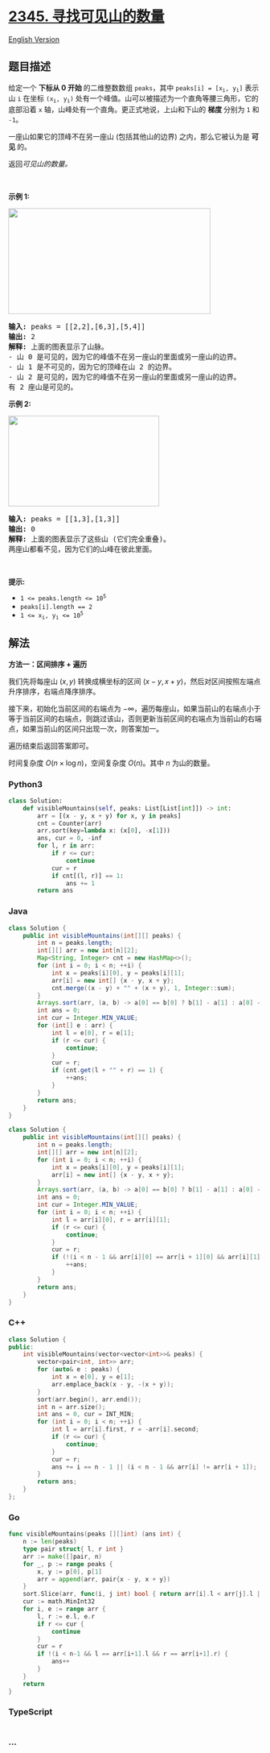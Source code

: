 # [2345. 寻找可见山的数量](https://leetcode.cn/problems/finding-the-number-of-visible-mountains)

[English Version](/solution/2300-2399/2345.Finding%20the%20Number%20of%20Visible%20Mountains/README_EN.md)

## 题目描述

<!-- 这里写题目描述 -->

<p>给定一个 <strong>下标从 0 开始&nbsp;</strong>的二维整数数组 <code>peaks</code>，其中 <code>peaks[i] = [x<sub>i</sub>, y<sub>i</sub>]</code> 表示山 <code>i</code> 在坐标 <code>(x<sub>i</sub>, y<sub>i</sub>)</code>&nbsp;处有一个峰值。山可以被描述为一个直角等腰三角形，它的底部沿着 <code>x</code>&nbsp;轴，山峰处有一个直角。更正式地说，上山和下山的&nbsp;<strong>梯度&nbsp;</strong>分别为 <code>1</code>&nbsp;和 <code>-1</code>。</p>

<p>一座山如果它的顶峰不在另一座山 (包括其他山的边界) 之内，那么它被认为是&nbsp;<strong>可见&nbsp;</strong>的。</p>

<p data-group="1-1">返回<em>可见山的数量。</em></p>

<p>&nbsp;</p>

<p><strong class="example">示例 1:</strong></p>
<img alt="" src="https://fastly.jsdelivr.net/gh/doocs/leetcode@main/solution/2300-2399/2345.Finding%20the%20Number%20of%20Visible%20Mountains/images/ex1.png" style="width: 402px; height: 210px;" />
<pre>
<strong>输入:</strong> peaks = [[2,2],[6,3],[5,4]]
<strong>输出:</strong> 2
<strong>解释:</strong> 上面的图表显示了山脉。
- 山 0 是可见的，因为它的峰值不在另一座山的里面或另一座山的边界。
- 山 1 是不可见的，因为它的顶峰在山 2 的边界。
- 山 2 是可见的，因为它的峰值不在另一座山的里面或另一座山的边界。
有 2 座山是可见的。</pre>

<p><strong class="example">示例 2:</strong></p>
<img alt="" src="https://fastly.jsdelivr.net/gh/doocs/leetcode@main/solution/2300-2399/2345.Finding%20the%20Number%20of%20Visible%20Mountains/images/ex2new1.png" style="width: 300px; height: 180px;" />
<pre>
<strong>输入:</strong> peaks = [[1,3],[1,3]]
<strong>输出:</strong> 0
<strong>解释:</strong> 上面的图表显示了这些山 (它们完全重叠)。
两座山都看不见，因为它们的山峰在彼此里面。
</pre>

<p>&nbsp;</p>

<p><strong>提示:</strong></p>

<ul>
	<li><code>1 &lt;= peaks.length &lt;= 10<sup>5</sup></code></li>
	<li><code>peaks[i].length == 2</code></li>
	<li><code>1 &lt;= x<sub>i</sub>, y<sub>i</sub> &lt;= 10<sup>5</sup></code></li>
</ul>

## 解法

<!-- 这里可写通用的实现逻辑 -->

**方法一：区间排序 + 遍历**

我们先将每座山 $(x, y)$ 转换成横坐标的区间 $(x - y, x + y)$，然后对区间按照左端点升序排序，右端点降序排序。

接下来，初始化当前区间的右端点为 $-\infty$，遍历每座山，如果当前山的右端点小于等于当前区间的右端点，则跳过该山，否则更新当前区间的右端点为当前山的右端点，如果当前山的区间只出现一次，则答案加一。

遍历结束后返回答案即可。

时间复杂度 $O(n \times \log n)$，空间复杂度 $O(n)$。其中 $n$ 为山的数量。

<!-- tabs:start -->

### **Python3**

<!-- 这里可写当前语言的特殊实现逻辑 -->

```python
class Solution:
    def visibleMountains(self, peaks: List[List[int]]) -> int:
        arr = [(x - y, x + y) for x, y in peaks]
        cnt = Counter(arr)
        arr.sort(key=lambda x: (x[0], -x[1]))
        ans, cur = 0, -inf
        for l, r in arr:
            if r <= cur:
                continue
            cur = r
            if cnt[(l, r)] == 1:
                ans += 1
        return ans
```

### **Java**

<!-- 这里可写当前语言的特殊实现逻辑 -->

```java
class Solution {
    public int visibleMountains(int[][] peaks) {
        int n = peaks.length;
        int[][] arr = new int[n][2];
        Map<String, Integer> cnt = new HashMap<>();
        for (int i = 0; i < n; ++i) {
            int x = peaks[i][0], y = peaks[i][1];
            arr[i] = new int[] {x - y, x + y};
            cnt.merge((x - y) + "" + (x + y), 1, Integer::sum);
        }
        Arrays.sort(arr, (a, b) -> a[0] == b[0] ? b[1] - a[1] : a[0] - b[0]);
        int ans = 0;
        int cur = Integer.MIN_VALUE;
        for (int[] e : arr) {
            int l = e[0], r = e[1];
            if (r <= cur) {
                continue;
            }
            cur = r;
            if (cnt.get(l + "" + r) == 1) {
                ++ans;
            }
        }
        return ans;
    }
}
```

```java
class Solution {
    public int visibleMountains(int[][] peaks) {
        int n = peaks.length;
        int[][] arr = new int[n][2];
        for (int i = 0; i < n; ++i) {
            int x = peaks[i][0], y = peaks[i][1];
            arr[i] = new int[] {x - y, x + y};
        }
        Arrays.sort(arr, (a, b) -> a[0] == b[0] ? b[1] - a[1] : a[0] - b[0]);
        int ans = 0;
        int cur = Integer.MIN_VALUE;
        for (int i = 0; i < n; ++i) {
            int l = arr[i][0], r = arr[i][1];
            if (r <= cur) {
                continue;
            }
            cur = r;
            if (!(i < n - 1 && arr[i][0] == arr[i + 1][0] && arr[i][1] == arr[i + 1][1])) {
                ++ans;
            }
        }
        return ans;
    }
}
```

### **C++**

```cpp
class Solution {
public:
    int visibleMountains(vector<vector<int>>& peaks) {
        vector<pair<int, int>> arr;
        for (auto& e : peaks) {
            int x = e[0], y = e[1];
            arr.emplace_back(x - y, -(x + y));
        }
        sort(arr.begin(), arr.end());
        int n = arr.size();
        int ans = 0, cur = INT_MIN;
        for (int i = 0; i < n; ++i) {
            int l = arr[i].first, r = -arr[i].second;
            if (r <= cur) {
                continue;
            }
            cur = r;
            ans += i == n - 1 || (i < n - 1 && arr[i] != arr[i + 1]);
        }
        return ans;
    }
};
```

### **Go**

```go
func visibleMountains(peaks [][]int) (ans int) {
	n := len(peaks)
	type pair struct{ l, r int }
	arr := make([]pair, n)
	for _, p := range peaks {
		x, y := p[0], p[1]
		arr = append(arr, pair{x - y, x + y})
	}
	sort.Slice(arr, func(i, j int) bool { return arr[i].l < arr[j].l || (arr[i].l == arr[j].l && arr[i].r > arr[j].r) })
	cur := math.MinInt32
	for i, e := range arr {
		l, r := e.l, e.r
		if r <= cur {
			continue
		}
		cur = r
		if !(i < n-1 && l == arr[i+1].l && r == arr[i+1].r) {
			ans++
		}
	}
	return
}
```

### **TypeScript**

```ts

```

### **...**

```

```

<!-- tabs:end -->
